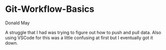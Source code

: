 # Git-Workflow-Basics

Donald May

A struggle that I had was trying to figure out how to push and pull data. Also using VSCode for this was a little confusing at first but I eventually got it down.